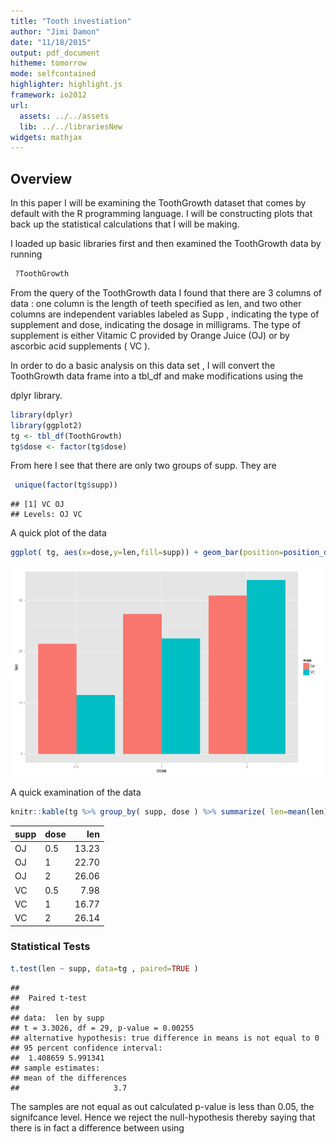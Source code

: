 ```yaml
---
title: "Tooth investiation"
author: "Jimi Damon"
date: "11/18/2015"
output: pdf_document
hitheme: tomorrow
mode: selfcontained
highlighter: highlight.js
framework: io2012
url:
  assets: ../../assets
  lib: ../../librariesNew
widgets: mathjax
---
```



## Overview

In this paper I will be examining the ToothGrowth dataset that comes
by default with the R programming language.  I will be constructing
plots that back up the statistical calculations that I will be making.

I loaded up basic libraries first and then examined the ToothGrowth
data by running 

```r
 ?ToothGrowth
```

From the query of the ToothGrowth data I found that there are 3
columns of data : one column is the length of teeth specified as len,
and two other columns are independent variables labeled as Supp ,
indicating the type of supplement and dose, indicating the dosage in
milligrams.  The type of supplement is either Vitamic C provided by
Orange Juice (OJ) or by ascorbic acid supplements ( VC ).

In order to do a basic analysis on this data set , I will convert the 
ToothGrowth data frame into a tbl_df and make modifications using the

dplyr library.

```r
library(dplyr)
library(ggplot2)
tg <- tbl_df(ToothGrowth)
tg$dose <- factor(tg$dose)
```
From here I see that there are only two groups of supp. They are

```r
 unique(factor(tg$supp))
```

```
## [1] VC OJ
## Levels: OJ VC
```

A quick plot of the data

```r
ggplot( tg, aes(x=dose,y=len,fill=supp)) + geom_bar(position=position_dodge(), stat="identity") 
```

![plot of chunk unnamed-chunk-4](./figure/unnamed-chunk-4-1.png) 

A quick examination of the data

```r
knitr::kable(tg %>% group_by( supp, dose ) %>% summarize( len=mean(len) ) %>% arrange(dose))
```



|supp |dose |   len|
|:----|:----|-----:|
|OJ   |0.5  | 13.23|
|OJ   |1    | 22.70|
|OJ   |2    | 26.06|
|VC   |0.5  |  7.98|
|VC   |1    | 16.77|
|VC   |2    | 26.14|


### Statistical Tests

```r
t.test(len ~ supp, data=tg , paired=TRUE )
```

```
## 
## 	Paired t-test
## 
## data:  len by supp
## t = 3.3026, df = 29, p-value = 0.00255
## alternative hypothesis: true difference in means is not equal to 0
## 95 percent confidence interval:
##  1.408659 5.991341
## sample estimates:
## mean of the differences 
##                     3.7
```

The samples are not equal as out calculated p-value is less than 0.05,
the signifcance level.  Hence we reject the null-hypothesis thereby
saying that there is in fact a difference between using 

